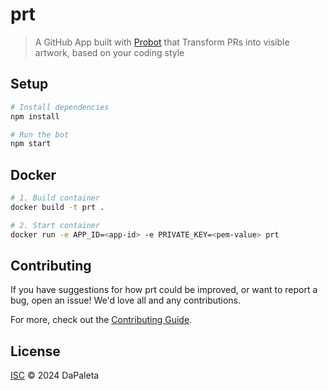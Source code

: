 # prt

> A GitHub App built with [Probot](https://github.com/probot/probot) that Transform PRs into visible artwork, based on your coding style

## Setup

```sh
# Install dependencies
npm install

# Run the bot
npm start
```

## Docker

```sh
# 1. Build container
docker build -t prt .

# 2. Start container
docker run -e APP_ID=<app-id> -e PRIVATE_KEY=<pem-value> prt
```

## Contributing

If you have suggestions for how prt could be improved, or want to report a bug, open an issue! We'd love all and any contributions.

For more, check out the [Contributing Guide](CONTRIBUTING.md).

## License

[ISC](LICENSE) © 2024 DaPaleta
